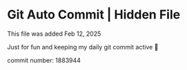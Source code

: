 # Git Auto Commit | Hidden File

This file was added Feb 12, 2025

Just for fun and keeping my daily git commit active 🤪

commit number: 1883944
